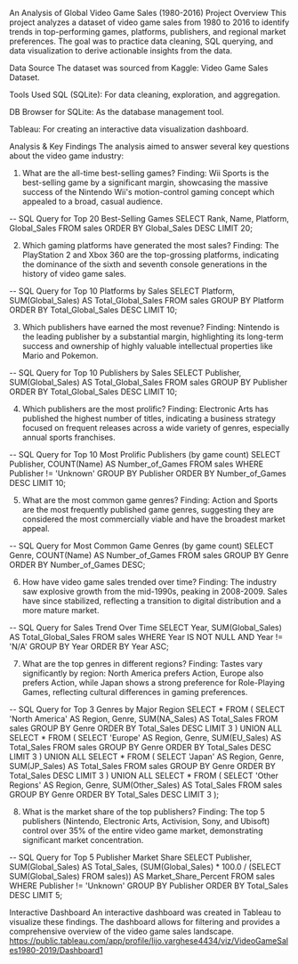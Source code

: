 An Analysis of Global Video Game Sales (1980-2016)
Project Overview
This project analyzes a dataset of video game sales from 1980 to 2016 to identify trends in top-performing games, platforms, publishers, and regional market preferences. The goal was to practice data cleaning, SQL querying, and data visualization to derive actionable insights from the data.

Data Source
The dataset was sourced from Kaggle: Video Game Sales Dataset.

Tools Used
SQL (SQLite): For data cleaning, exploration, and aggregation.

DB Browser for SQLite: As the database management tool.

Tableau: For creating an interactive data visualization dashboard.

Analysis & Key Findings
The analysis aimed to answer several key questions about the video game industry:

1. What are the all-time best-selling games?
Finding: Wii Sports is the best-selling game by a significant margin, showcasing the massive success of the Nintendo Wii's motion-control gaming concept which appealed to a broad, casual audience.

-- SQL Query for Top 20 Best-Selling Games
SELECT Rank, Name, Platform, Global_Sales 
FROM sales 
ORDER BY Global_Sales DESC 
LIMIT 20;

2. Which gaming platforms have generated the most sales?
Finding: The PlayStation 2 and Xbox 360 are the top-grossing platforms, indicating the dominance of the sixth and seventh console generations in the history of video game sales.

-- SQL Query for Top 10 Platforms by Sales
SELECT Platform, SUM(Global_Sales) AS Total_Global_Sales 
FROM sales 
GROUP BY Platform 
ORDER BY Total_Global_Sales DESC 
LIMIT 10;

3. Which publishers have earned the most revenue?
Finding: Nintendo is the leading publisher by a substantial margin, highlighting its long-term success and ownership of highly valuable intellectual properties like Mario and Pokemon.

-- SQL Query for Top 10 Publishers by Sales
SELECT Publisher, SUM(Global_Sales) AS Total_Global_Sales 
FROM sales 
GROUP BY Publisher 
ORDER BY Total_Global_Sales DESC 
LIMIT 10;

4. Which publishers are the most prolific?
Finding: Electronic Arts has published the highest number of titles, indicating a business strategy focused on frequent releases across a wide variety of genres, especially annual sports franchises.

-- SQL Query for Top 10 Most Prolific Publishers (by game count)
SELECT Publisher, COUNT(Name) AS Number_of_Games
FROM sales
WHERE Publisher != 'Unknown'
GROUP BY Publisher
ORDER BY Number_of_Games DESC
LIMIT 10;

5. What are the most common game genres?
Finding: Action and Sports are the most frequently published game genres, suggesting they are considered the most commercially viable and have the broadest market appeal.

-- SQL Query for Most Common Game Genres (by game count)
SELECT Genre, COUNT(Name) AS Number_of_Games
FROM sales
GROUP BY Genre
ORDER BY Number_of_Games DESC;

6. How have video game sales trended over time?
Finding: The industry saw explosive growth from the mid-1990s, peaking in 2008-2009. Sales have since stabilized, reflecting a transition to digital distribution and a more mature market.

-- SQL Query for Sales Trend Over Time
SELECT Year, SUM(Global_Sales) AS Total_Global_Sales 
FROM sales 
WHERE Year IS NOT NULL AND Year != 'N/A' 
GROUP BY Year 
ORDER BY Year ASC;

7. What are the top genres in different regions?
Finding: Tastes vary significantly by region: North America prefers Action, Europe also prefers Action, while Japan shows a strong preference for Role-Playing Games, reflecting cultural differences in gaming preferences.

-- SQL Query for Top 3 Genres by Major Region
SELECT * FROM (
    SELECT 'North America' AS Region, Genre, SUM(NA_Sales) AS Total_Sales FROM sales GROUP BY Genre ORDER BY Total_Sales DESC LIMIT 3
) UNION ALL
SELECT * FROM (
    SELECT 'Europe' AS Region, Genre, SUM(EU_Sales) AS Total_Sales FROM sales GROUP BY Genre ORDER BY Total_Sales DESC LIMIT 3
) UNION ALL
SELECT * FROM (
    SELECT 'Japan' AS Region, Genre, SUM(JP_Sales) AS Total_Sales FROM sales GROUP BY Genre ORDER BY Total_Sales DESC LIMIT 3
) UNION ALL
SELECT * FROM (
    SELECT 'Other Regions' AS Region, Genre, SUM(Other_Sales) AS Total_Sales FROM sales GROUP BY Genre ORDER BY Total_Sales DESC LIMIT 3
);

8. What is the market share of the top publishers?
Finding: The top 5 publishers (Nintendo, Electronic Arts, Activision, Sony, and Ubisoft) control over 35% of the entire video game market, demonstrating significant market concentration.

-- SQL Query for Top 5 Publisher Market Share
SELECT Publisher, SUM(Global_Sales) AS Total_Sales, (SUM(Global_Sales) * 100.0 / (SELECT SUM(Global_Sales) FROM sales)) AS Market_Share_Percent
FROM sales
WHERE Publisher != 'Unknown'
GROUP BY Publisher
ORDER BY Total_Sales DESC
LIMIT 5;

Interactive Dashboard
An interactive dashboard was created in Tableau to visualize these findings. The dashboard allows for filtering and provides a comprehensive overview of the video game sales landscape.
https://public.tableau.com/app/profile/lijo.varghese4434/viz/VideoGameSales1980-2019/Dashboard1
